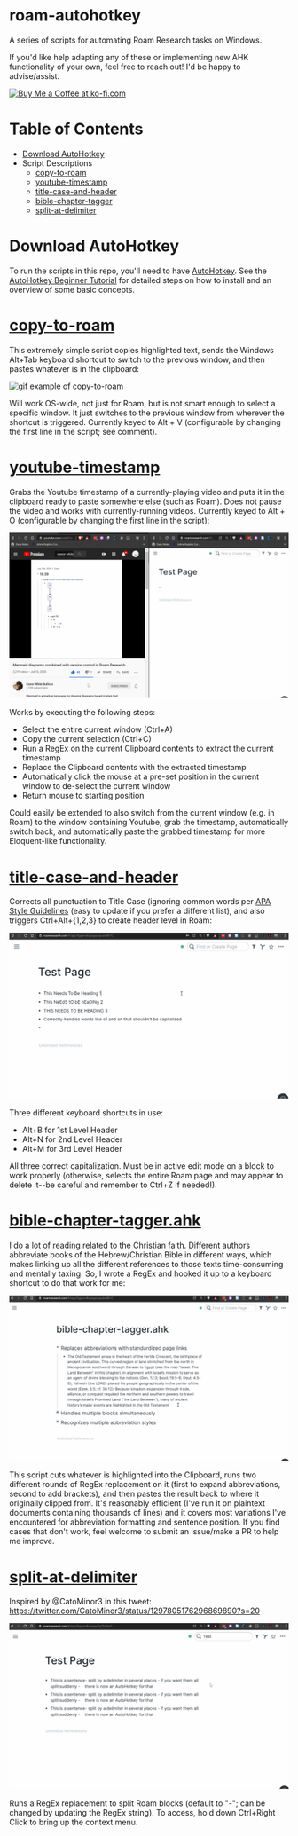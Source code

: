 # roam-autohotkey
A series of scripts for automating Roam Research tasks on Windows.

If you'd like help adapting any of these or implementing new AHK functionality of your own, feel free to reach out! I'd be happy to advise/assist.

<a href='https://ko-fi.com/R6R622EYH' target='_blank'><img height='30' style='border:0px;height:36px;' src='https://cdn.ko-fi.com/cdn/kofi5.png?v=2' border='0' alt='Buy Me a Coffee at ko-fi.com' /></a>

# Table of Contents

* [Download AutoHotkey](#download-autohotkey)
* Script Descriptions
    * [copy-to-roam](#copy-to-roam)
    * [youtube-timestamp](#youtube-timestamp)
    * [title-case-and-header](#title-case-and-header)
    * [bible-chapter-tagger](#bible-chapter-tagger)
    * [split-at-delimiter](#split-at-delimiter)

# Download AutoHotkey
To run the scripts in this repo, you'll need to have [AutoHotkey](https://www.autohotkey.com/). See the [AutoHotkey Beginner Tutorial](https://www.autohotkey.com/docs/Tutorial.htm) for detailed steps on how to install and an overview of some basic concepts.

# [copy-to-roam](https://github.com/OverWilliam/roam-autohotkey/blob/master/copy-to-roam.ahk)

This extremely simple script copies highlighted text, sends the Windows Alt+Tab keyboard shortcut to switch to the previous window, and then pastes whatever is in the clipboard:

![gif example of copy-to-roam](https://github.com/CFiggers/roam-autohotkey/blob/master/gifs/copy-to-roam-example2.gif)

Will work OS-wide, not just for Roam, but is not smart enough to select a specific window. It just switches to the previous window from wherever the shortcut is triggered. Currently keyed to Alt + V (configurable by changing the first line in the script; see comment).

# [youtube-timestamp](https://github.com/CFiggers/roam-autohotkey/blob/master/youtube-timestamp.ahk)

Grabs the Youtube timestamp of a currently-playing video and puts it in the clipboard ready to paste somewhere else (such as Roam). Does not pause the video and works with currently-running videos. Currently keyed to Alt + O (configurable by changing the first line in the script):

![gif example of youtube-timestamp](https://github.com/CFiggers/roam-autohotkey/blob/master/gifs/youtube-timestamp-example.gif)

Works by executing the following steps:
* Select the entire current window (Ctrl+A)
* Copy the current selection (Ctrl+C)
* Run a RegEx on the current Clipboard contents to extract the current timestamp
* Replace the Clipboard contents with the extracted timestamp
* Automatically click the mouse at a pre-set position in the current window to de-select the current window
* Return mouse to starting position

Could easily be extended to also switch from the current window (e.g. in Roam) to the window containing Youtube, grab the timestamp, automatically switch back, and automatically paste the grabbed timestamp for more Eloquent-like functionality.

# [title-case-and-header](https://github.com/CFiggers/roam-autohotkey/blob/master/title-case-and-header.ahk)

Corrects all punctuation to Title Case (ignoring common words per [APA Style Guidelines](https://apastyle.apa.org/style-grammar-guidelines/capitalization/title-case) (easy to update if you prefer a different list), and also triggers Ctrl+Alt+{1,2,3} to create header level in Roam:

![gif example of title-case-and-header](https://github.com/CFiggers/roam-autohotkey/blob/master/gifs/title-case-and-header-example.gif)

Three different keyboard shortcuts in use:
* Alt+B for 1st Level Header
* Alt+N for 2nd Level Header
* Alt+M for 3rd Level Header

All three correct capitalization. Must be in active edit mode on a block to work properly (otherwise, selects the entire Roam page and may appear to delete it--be careful and remember to Ctrl+Z if needed!).

# [bible-chapter-tagger.ahk](https://github.com/CFiggers/roam-autohotkey/blob/master/bible-chapter-tagger.ahk)

I do a lot of reading related to the Christian faith. Different authors abbreviate books of the Hebrew/Christian Bible in different ways, which makes linking up all the different references to those texts time-consuming and mentally taxing. So, I wrote a RegEx and hooked it up to a keyboard shortcut to do that work for me:

![gif example of bible-chapter-tagger.ahk](https://github.com/CFiggers/roam-autohotkey/blob/master/gifs/bible-chapter-tagger-example.gif)

This script cuts whatever is highlighted into the Clipboard, runs two different rounds of RegEx replacement on it (first to expand abbreviations, second to add brackets), and then pastes the result back to where it originally clipped from. It's reasonably efficient (I've run it on plaintext documents containing thousands of lines) and it covers most variations I've encountered for abbreviation formatting and sentence position. If you find cases that don't work, feel welcome to submit an issue/make a PR to help me improve.

# [split-at-delimiter](https://github.com/CFiggers/roam-autohotkey/blob/master/split-at-delimiter.ahk)

Inspired by @CatoMinor3 in this tweet: https://twitter.com/CatoMinor3/status/1297805176296869890?s=20

![gif example of split-at-delimiter](https://github.com/CFiggers/roam-autohotkey/blob/master/gifs/split-at-delimiter-example.gif)

Runs a RegEx replacement to split Roam blocks (default to "-"; can be changed by updating the RegEx string). To access, hold down Ctrl+Right Click to bring up the context menu.
